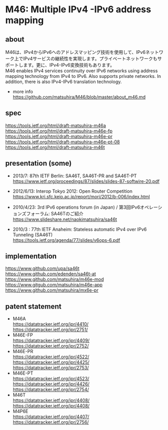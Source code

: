 # M46: Multiple IPv4 -IPv6 address mapping

## about
M46は、IPv4からIPv6へのアドレスマッピング技術を使用して、IPv6ネットワーク上でIPv4サービスの継続性を実現します。プライベートネットワークもサポートします。更に、IPv4-IPv6変換技術もあります。<br>
M46 enables IPv4 services continuity over IPv6 networks using address mapping technology from IPv4 to IPv6. Also supports private networks. In addition, there is also IPv4-IPv6 translation technology.<br>
* more info
https://github.com/matsuhira/M46/blob/master/about_m46.md<br>

## spec
https://tools.ietf.org/html/draft-matsuhira-m46a<br>
https://tools.ietf.org/html/draft-matsuhira-m46e-fp<br>
https://tools.ietf.org/html/draft-matsuhira-m46e-pr<br>
https://tools.ietf.org/html/draft-matsuhira-m46e-pt-08<br>
https://tools.ietf.org/html/draft-matsuhira-m46t<br>

## presentation (some)
* 2013/7: 87th IETF Berlin: SA46T, SA46T-PR and SA46T-PT<br>
https://www.ietf.org/proceedings/87/slides/slides-87-softwire-20.pdf<br>

* 2012/6/13: Interop Tokyo 2012: Open Router Competition<br>
https://www.kri.sfc.keio.ac.jp/report/mori/2012/b-006/index.html<br>

* 2010/4/23: 3rd IPv6 operations forum (in Japan) / 第3回IPv6オペレーションズフォーラム: SA46Tのご紹介<br>
https://www.slideshare.net/naokimatsuhira/sa46t<br>

* 2010/3 : 77th IETF Anaheim: Stateless automatic IPv4 over IPv6 Tunneling (SA46T)<br>
https://tools.ietf.org/agenda/77/slides/v6ops-6.pdf<br>


## implementation
https://www.github.com/upa/sa46t<br>
https://www.github.com/edenden/sa46t-at<br>
https://www.github.com/matsuhira/m46e-mod<br>
https://www.gitgub.com/matsuhira/m46e-app<br>
https://www.github.com/matsuhira/mx6e-pr<br>

## patent statement
* M46A<br>
https://datatracker.ietf.org/ipr/4410/<br>
https://datatracker.ietf.org/ipr/2751/
* M46E-FP<br>
https://datatracker.ietf.org/ipr/4409/<br>
https://datatracker.ietf.org/ipr/2752/
* M46E-PR<br>
https://datatracker.ietf.org/ipr/4522/<br>
https://datatracker.ietf.org/ipr/4425/<br>
https://datatracker.ietf.org/ipr/2753/
* M46E-PT<br>
https://datatracker.ietf.org/ipr/4523/<br>
https://datatracker.ietf.org/ipr/4426/<br>
https://datatracker.ietf.org/ipr/2754/
* M46T<br>
https://datatracker.ietf.org/ipr/4408/<br>
https://datatracker.ietf.org/ipr/4408/
* M4P6E<br>
https://datatracker.ietf.org/ipr/4407/<br>
https://datatracker.ietf.org/ipr/2756/



